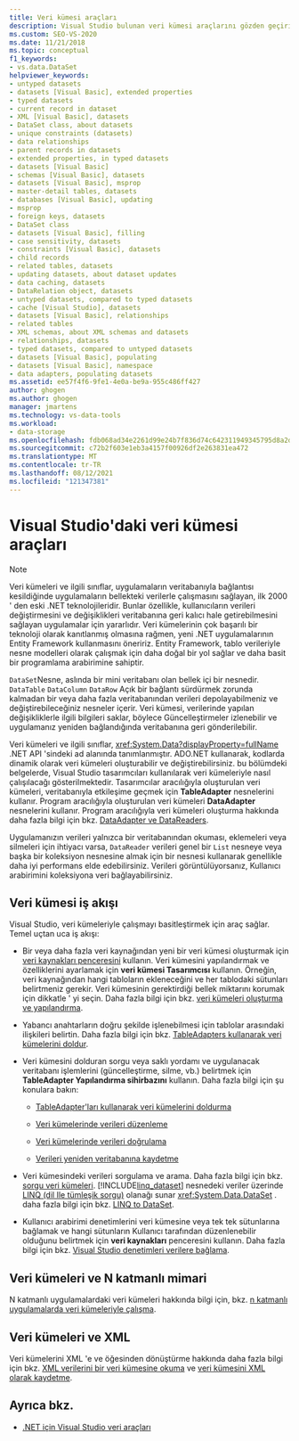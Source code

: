 ```yaml
---
title: Veri kümesi araçları
description: Visual Studio bulunan veri kümesi araçlarını gözden geçirin. Veri kümesi iş akışı, veri kümeleri ve N katmanlı mimari ve veri kümeleri ile XML hakkında bilgi edinin.
ms.custom: SEO-VS-2020
ms.date: 11/21/2018
ms.topic: conceptual
f1_keywords:
- vs.data.DataSet
helpviewer_keywords:
- untyped datasets
- datasets [Visual Basic], extended properties
- typed datasets
- current record in dataset
- XML [Visual Basic], datasets
- DataSet class, about datasets
- unique constraints (datasets)
- data relationships
- parent records in datasets
- extended properties, in typed datasets
- datasets [Visual Basic]
- schemas [Visual Basic], datasets
- datasets [Visual Basic], msprop
- master-detail tables, datasets
- databases [Visual Basic], updating
- msprop
- foreign keys, datasets
- DataSet class
- datasets [Visual Basic], filling
- case sensitivity, datasets
- constraints [Visual Basic], datasets
- child records
- related tables, datasets
- updating datasets, about dataset updates
- data caching, datasets
- DataRelation object, datasets
- untyped datasets, compared to typed datasets
- cache [Visual Studio], datasets
- datasets [Visual Basic], relationships
- related tables
- XML schemas, about XML schemas and datasets
- relationships, datasets
- typed datasets, compared to untyped datasets
- datasets [Visual Basic], populating
- datasets [Visual Basic], namespace
- data adapters, populating datasets
ms.assetid: ee57f4f6-9fe1-4e0a-be9a-955c486ff427
author: ghogen
ms.author: ghogen
manager: jmartens
ms.technology: vs-data-tools
ms.workload:
- data-storage
ms.openlocfilehash: fdb068ad34e2261d99e24b7f836d74c642311949345795d8a2d8e34511bbcd54
ms.sourcegitcommit: c72b2f603e1eb3a4157f00926df2e263831ea472
ms.translationtype: MT
ms.contentlocale: tr-TR
ms.lasthandoff: 08/12/2021
ms.locfileid: "121347381"
---
```

# <a name="dataset-tools-in-visual-studio"></a>Visual Studio'daki veri kümesi araçları

> [!NOTE]
> Veri kümeleri ve ilgili sınıflar, uygulamaların veritabanıyla bağlantısı kesildiğinde uygulamaların bellekteki verilerle çalışmasını sağlayan, ilk 2000 ' den eski .NET teknolojileridir. Bunlar özellikle, kullanıcıların verileri değiştirmesini ve değişiklikleri veritabanına geri kalıcı hale getirebilmesini sağlayan uygulamalar için yararlıdır. Veri kümelerinin çok başarılı bir teknoloji olarak kanıtlanmış olmasına rağmen, yeni .NET uygulamalarının Entity Framework kullanmasını öneririz. Entity Framework, tablo verileriyle nesne modelleri olarak çalışmak için daha doğal bir yol sağlar ve daha basit bir programlama arabirimine sahiptir.

`DataSet`Nesne, aslında bir mini veritabanı olan bellek içi bir nesnedir. `DataTable` `DataColumn` `DataRow` Açık bir bağlantı sürdürmek zorunda kalmadan bir veya daha fazla veritabanından verileri depolayabilmeniz ve değiştirebileceğiniz nesneler içerir. Veri kümesi, verilerinde yapılan değişikliklerle ilgili bilgileri saklar, böylece Güncelleştirmeler izlenebilir ve uygulamanız yeniden bağlandığında veritabanına geri gönderilebilir.

Veri kümeleri ve ilgili sınıflar, <xref:System.Data?displayProperty=fullName> .NET API 'sindeki ad alanında tanımlanmıştır. ADO.NET kullanarak, kodlarda dinamik olarak veri kümeleri oluşturabilir ve değiştirebilirsiniz. bu bölümdeki belgelerde, Visual Studio tasarımcıları kullanılarak veri kümeleriyle nasıl çalışılacağı gösterilmektedir. Tasarımcılar aracılığıyla oluşturulan veri kümeleri, veritabanıyla etkileşime geçmek için **TableAdapter** nesnelerini kullanır. Program aracılığıyla oluşturulan veri kümeleri **DataAdapter** nesnelerini kullanır. Program aracılığıyla veri kümeleri oluşturma hakkında daha fazla bilgi için bkz. [DataAdapter ve DataReaders](/dotnet/framework/data/adonet/dataadapters-and-datareaders).

Uygulamanızın verileri yalnızca bir veritabanından okuması, eklemeleri veya silmeleri için ihtiyacı varsa, `DataReader` verileri genel bir `List` nesneye veya başka bir koleksiyon nesnesine almak için bir nesnesi kullanarak genellikle daha iyi performans elde edebilirsiniz. Verileri görüntülüyorsanız, Kullanıcı arabirimini koleksiyona veri bağlayabilirsiniz.

## <a name="dataset-workflow"></a>Veri kümesi iş akışı

Visual Studio, veri kümeleriyle çalışmayı basitleştirmek için araç sağlar. Temel uçtan uca iş akışı:

- Bir veya daha fazla veri kaynağından yeni bir veri kümesi oluşturmak için [veri kaynakları penceresini](add-new-data-sources.md#data-sources-window) kullanın. Veri kümesini yapılandırmak ve özelliklerini ayarlamak için **veri kümesi Tasarımcısı** kullanın. Örneğin, veri kaynağından hangi tabloların ekleneceğini ve her tablodaki sütunları belirtmeniz gerekir. Veri kümesinin gerektirdiği bellek miktarını korumak için dikkatle ' yi seçin. Daha fazla bilgi için bkz. [veri kümeleri oluşturma ve yapılandırma](../data-tools/create-and-configure-datasets-in-visual-studio.md).

- Yabancı anahtarların doğru şekilde işlenebilmesi için tablolar arasındaki ilişkileri belirtin. Daha fazla bilgi için bkz. [TableAdapters kullanarak veri kümelerini doldur](../data-tools/fill-datasets-by-using-tableadapters.md).

- Veri kümesini dolduran sorgu veya saklı yordamı ve uygulanacak veritabanı işlemlerini (güncelleştirme, silme, vb.) belirtmek için **TableAdapter Yapılandırma sihirbazını** kullanın. Daha fazla bilgi için şu konulara bakın:

  - [TableAdapter'ları kullanarak veri kümelerini doldurma](../data-tools/fill-datasets-by-using-tableadapters.md)

  - [Veri kümelerinde verileri düzenleme](../data-tools/edit-data-in-datasets.md)

  - [Veri kümelerinde verileri doğrulama](../data-tools/validate-data-in-datasets.md)

  - [Verileri yeniden veritabanına kaydetme](../data-tools/save-data-back-to-the-database.md)

- Veri kümesindeki verileri sorgulama ve arama. Daha fazla bilgi için bkz. [sorgu veri kümeleri](../data-tools/query-datasets.md). [!INCLUDE[linq_dataset](../data-tools/includes/linq_dataset_md.md)] nesnedeki veriler üzerinde [LINQ (dil Ile tümleşik sorgu)](/dotnet/csharp/linq/) olanağı sunar <xref:System.Data.DataSet> . daha fazla bilgi için bkz. [LINQ to DataSet](/dotnet/framework/data/adonet/linq-to-dataset).

- Kullanıcı arabirimi denetimlerini veri kümesine veya tek tek sütunlarına bağlamak ve hangi sütunların Kullanıcı tarafından düzenlenebilir olduğunu belirtmek için **veri kaynakları** penceresini kullanın. Daha fazla bilgi için bkz. [Visual Studio denetimleri verilere bağlama](../data-tools/bind-controls-to-data-in-visual-studio.md).

## <a name="datasets-and-n-tier-architecture"></a>Veri kümeleri ve N katmanlı mimari

N katmanlı uygulamalardaki veri kümeleri hakkında bilgi için, bkz. [n katmanlı uygulamalarda veri kümeleriyle çalışma](../data-tools/work-with-datasets-in-n-tier-applications.md).

## <a name="datasets-and-xml"></a>Veri kümeleri ve XML

Veri kümelerini XML 'e ve öğesinden dönüştürme hakkında daha fazla bilgi için bkz. [XML verilerini bir veri kümesine okuma](../data-tools/read-xml-data-into-a-dataset.md) ve [veri kümesini XML olarak kaydetme](../data-tools/save-a-dataset-as-xml.md).

## <a name="see-also"></a>Ayrıca bkz.

- [.NET için Visual Studio veri araçları](../data-tools/visual-studio-data-tools-for-dotnet.md)
